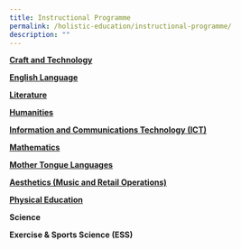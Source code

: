 ```yaml
---
title: Instructional Programme
permalink: /holistic-education/instructional-programme/
description: ""
---
```

**[Craft and Technology](/instructional-programme/craftandtech/)**

**[English Language](/instructional-programme/english-language)**

**[Literature](/instructional-programme/literature)**

**[Humanities](/instructional-programme/humanities/)**

**[Information and Communications Technology (ICT)](/instructional-programme/ict)**

**[Mathematics](/instructional-programme/mathematics)**

**[Mother Tongue Languages](/instructional-programme/mtl)**

**[Aesthetics (Music and Retail Operations)](/instructional-programme/aesthetics)**

**[Physical Education](/instructional-programme/physical-education)**

**Science**

**Exercise & Sports Science (ESS)**
